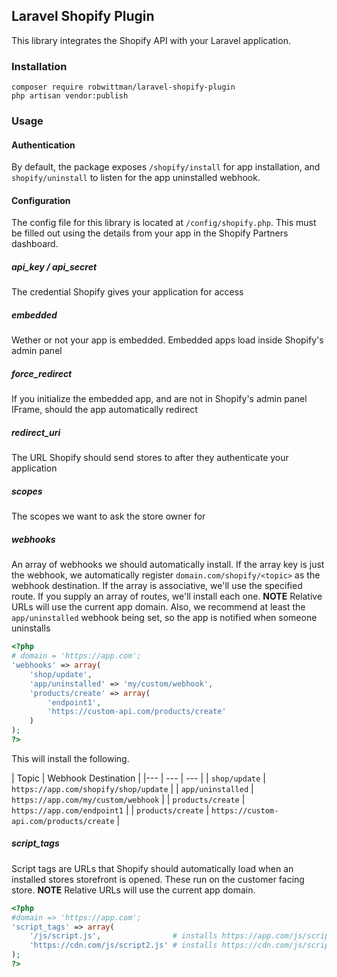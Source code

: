 ## Laravel Shopify Plugin

This library integrates the Shopify API with your Laravel application.

### Installation

```
composer require robwittman/laravel-shopify-plugin
php artisan vendor:publish
```

### Usage

#### Authentication

By default, the package exposes `/shopify/install` for app installation, and `shopify/uninstall` to listen for the app uninstalled webhook.

#### Configuration

The config file for this library is located at `/config/shopify.php`. This must be filled out using the details from your app in the Shopify Partners dashboard.

##### api_key / api_secret

The credential Shopify gives your application for access

##### embedded

Wether or not your app is embedded. Embedded apps load inside Shopify's admin panel

##### force_redirect

If you initialize the embedded app, and are not in Shopify's admin panel IFrame, should
the app automatically redirect

##### redirect_uri

The URL Shopify should send stores to after they authenticate your application

##### scopes

The scopes we want to ask the store owner for

##### webhooks

An array of webhooks we should automatically install. If the array key is just the webhook, we automatically register `domain.com/shopify/<topic>` as the webhook destination. If the array is associative, we'll use the specified route. If you supply an array of routes, we'll install each one. **NOTE** Relative URLs will use the current app domain. Also, we recommend at least the `app/uninstalled` webhook being set, so the app is notified when someone uninstalls

```php
<?php
# domain = 'https://app.com';
'webhooks' => array(
    'shop/update',
    'app/uninstalled' => 'my/custom/webhook',
    'products/create' => array(
        'endpoint1',
        'https://custom-api.com/products/create'
    )
);
?>
```
This will install the following.

| Topic | Webhook Destination |
|--- | --- | --- |
| `shop/update` | `https://app.com/shopify/shop/update` |
| `app/uninstalled` | `https://app.com/my/custom/webhook` |
| `products/create` | `https://app.com/endpoint1` |
| `products/create` | `https://custom-api.com/products/create` |

##### script_tags

Script tags are URLs that Shopify should automatically load when an installed stores storefront is opened. These run on the customer facing store. **NOTE** Relative URLs will
use the current app domain.
```php
<?php
#domain => 'https://app.com';
'script_tags' => array(
    '/js/script.js',                # installs https://app.com/js/script.js
    'https://cdn.com/js/script2.js' # installs https://cdn.com/js/script2.js'
);
?>
```
